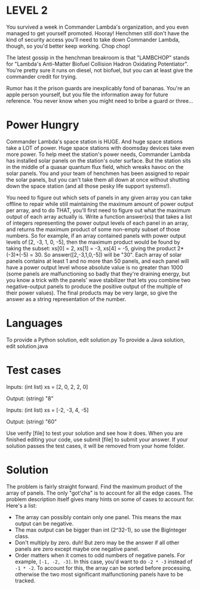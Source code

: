 LEVEL 2
======= 

You survived a week in Commander Lambda's organization, and you even managed to get yourself promoted. Hooray! Henchmen still don't have the kind of security access you'll need to take down Commander Lambda, though, so you'd better keep working. Chop chop!

The latest gossip in the henchman breakroom is that "LAMBCHOP" stands for "Lambda's Anti-Matter Biofuel Collision Hadron Oxidating Potentiator". You're pretty sure it runs on diesel, not biofuel, but you can at least give the commander credit for trying.

Rumor has it the prison guards are inexplicably fond of bananas. You're an apple person yourself, but you file the information away for future reference. You never know when you might need to bribe a guard or three...

Power Hungry
============
Commander Lambda's space station is HUGE. And huge space stations take a LOT of power. Huge space stations with doomsday devices take even more power. To help meet the station's power needs, Commander Lambda has installed solar panels on the station's outer surface. But the station sits in the middle of a quasar quantum flux field, which wreaks havoc on the solar panels. You and your team of henchmen has been assigned to repair the solar panels, but you can't take them all down at once without shutting down the space station (and all those pesky life support systems!).

You need to figure out which sets of panels in any given array you can take offline to repair while still maintaining the maximum amount of power output per array, and to do THAT, you'll first need to figure out what the maximum output of each array actually is. Write a function answer(xs) that takes a list of integers representing the power output levels of each panel in an array, and returns the maximum product of some non-empty subset of those numbers. So for example, if an array contained panels with power output levels of [2, -3, 1, 0, -5], then the maximum product would be found by taking the subset: xs[0] = 2, xs[1] = -3, xs[4] = -5, giving the product 2*(-3)*(-5) = 30.  So answer([2,-3,1,0,-5]) will be "30".
Each array of solar panels contains at least 1 and no more than 50 panels, and each panel will have a power output level whose absolute value is no greater than 1000 (some panels are malfunctioning so badly that they're draining energy, but you know a trick with the panels' wave stabilizer that lets you combine two negative-output panels to produce the positive output of the multiple of their power values). The final products may be very large, so give the answer as a string representation of the number.

Languages
=========

To provide a Python solution, edit solution.py
To provide a Java solution, edit solution.java

Test cases
==========

Inputs:
    (int list) xs = [2, 0, 2, 2, 0]

Output:
    (string) "8"

Inputs:
    (int list) xs = [-2, -3, 4, -5]

Output:
    (string) "60"
    
Use verify [file] to test your solution and see how it does. When you are finished editing your code, use submit [file] to submit your answer. If your solution passes the test cases, it will be removed from your home folder.

Solution
========

The problem is fairly straight forward. Find the maximum product of the array of panels. The only "got'cha" is to account for all the edge cases. The problem description itself gives many hints on some of cases to account for. Here's a list:

- The array can possibly contain only one panel. This means the max output can be negative.
- The max output can be bigger than int (2^32-1), so use the BigInteger class.
- Don't multiply by zero. duh! But zero may be the answer if all other panels are zero except maybe one negative panel.
- Order matters when it comes to odd numbers of negative panels. For example, `[-1, -2, -3]`. In this case, you'd want to do `-2 * -3` instead of `-1 * -2`. To account for this, the array can be sorted before processing, otherwise the two most significant malfunctioning panels have to be tracked.
